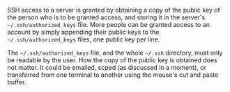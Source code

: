 SSH access to a server is granted by obtaining a copy of the public key of the person who is to be granted access, and storing it in the server's `~/.ssh/authorized_keys` file. More people can be granted access to an account by simply appending their public keys to the `~/.ssh/authorized_keys` files, one public key per line.

The `~/.ssh/authorized_keys` file, and the whole `~/.ssh` directory, must only be readable by the user. How the copy of the public key is obtained does not matter. It could be emailed, scped (as discussed in a moment), or transferred from one terminal to another using the mouse's cut and paste buffer.